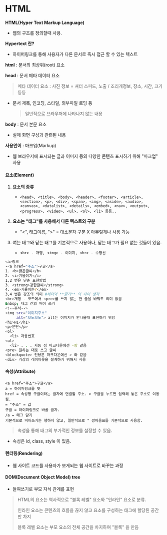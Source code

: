 # HTML

**HTML(Hyper Text Markup Language)**

- 웹의 구조를 정의할때 사용.

**Hypertext 란?**

- 하이퍼링크를 통해 사용자가 다른 문서로 즉시 접근 할 수 있는 텍스트

**html** : 문서의 최상위(root) 요소

**head** : 문서 메타 데이터 요소

> 메타 데이터 요소 : 사진 정보 = 셔터 스피드, 노출 / 조리개정보, 장소, 시간, 크기 등등

- 문서 제목, 인코딩, 스타일, 외부파일 로딩 등

  > 일반적으로 브라우저에 나타나지 않는 내용

**body** : 문서 본문 요소

- 실제 화면 구성과 관련된 내용

**사용언어** : 마크업(Markup)

- 웹 브라우저에 표시되는 글과 이미지 등의 다양한 콘텐츠 표시하기 위해 "마크업" 사용

#### 요소(Element)

1. **요소의 종류**

   - ```
     <head>, <title>, <body>, <header>, <footer>, <article>,
     <section>, <p>, <div>, <span>, <img>, <aside>, <audio>,
     <canvas>, <datalist>, <details>, <embed>, <nav>, <output>,
     <progress>, <video>, <ul>, <ol>, <li> 등등..
     ```

2. **요소는 "태그"를 사용해서 다른 텍스트와 구분**

   - "<", 태그이름, ">" = 대소문자 구분 X 아무렇게나 사용 가능

3. 여는 태그와 닫는 태그를 기본적으로 사용하나, 닫는 태그가 필요 없는 것들이 있음.

   - ```
     <br> - 개행, <img> - 이미지, <hr> - 수평선
     ```

```bash
<a>링크
-<a href="주소">구글</a>
1. <b>굵은글씨</b>
2. <i>기울이기</i>
1,2 번은 단순 표현방법
3. <strong>강한글씨</strong>
4. <em>기울이는?</em>
3,4 번은 강조의 의미 #헤더와 **굵기** 의 차이 생각
<br>개행 - 코드에서 <pre>를 쓰지 않는 한 줄을 바꿔도 의미 없음
&nbsp; 태그 간의 띄어 쓰기
<!--주석-->
<img src="이미지주소"
	 alt="보노보노"> alt는 이미지가 안나올때 표현하기 위함
<h1>H1</h1>
<p>문단</p>
<ol>
  <li> 자동번호
<ul>
  <li> . . . 자동 점 마크다운에선 -랑 같음
<pre> 원하는 대로 쓰고 글씨
<blockquote> 인용문 마크다운에선 > 와 같음
<div> 가상의 레이아웃을 설계하기 위해서 사용
```





#### 속성(Attribute)

```
<a href="주소">구글</a>
a = 하이퍼링크를 뜻
href = 속성명 구글이라는 글자에 연결할 주소. > 구글을 누르면 입력해 놓은 주소로 이동 됨.
= "주소" = 값
구글 = 하이퍼링크로 바꿀 글자.
/a = 태그 닫기
기본적으로 띄어쓰기는 행하지 않고, 일반적으로 " 쌍따옴표를 기본적으로 사용함.
```

> 속성을 통해 태그의 부가적인 정보를 설정할 수 있음.

- 속성은 id, class, style 이 있음.

#### 렌더링(Rendering)

- 웹 사이트 코드를 사용자가 보게되는 웹 사이트로 바꾸는 과정

#### DOM(Document Object Model) tree

- 들여쓰기로 부모 자식 관계를 표현

> HTML의 요소는 역사적으로 "블록 레벨" 요소와 "인라인" 요소로 분류.
>
> 인라인 요소는 콘텐츠의 흐름을 끊지 않고 요소를 구성하는 태그에 할당된 공간만 차지
>
> 블록 레벨 요소는 부모 요소의 전체 공간을 차지하여 "블록" 을 만듬